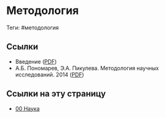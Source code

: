 # Методология

Теги: #методология

## Ссылки

* Введение ([PDF](https://drive.google.com/file/d/1wFiK3aIJVD13tLappGbEG1Rhw0XrOq3f/view?usp=sharing))
* А.Б. Пономарев, Э.А. Пикулева. Методология научных исследований. 2014 ([PDF](https://pstu.ru/files/file/adm/fakultety/ponomarev_pikuleva_metodologiya_nauchnyh_issledovaniy.pdf))

## Ссылки на эту страницу

* [00 Наука](00%20%D0%9D%D0%B0%D1%83%D0%BA%D0%B0.md)